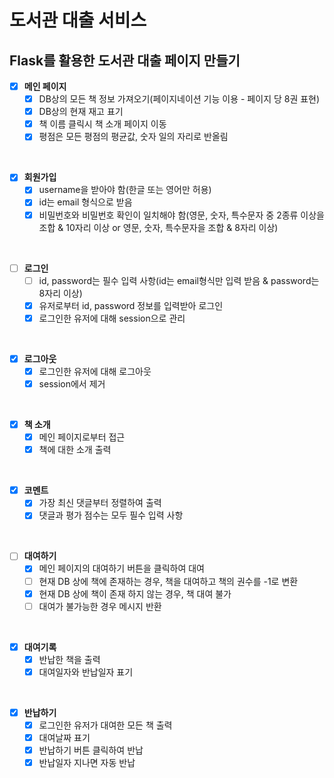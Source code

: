 # 도서관 대출 서비스

## Flask를 활용한 도서관 대출 페이지 만들기

- [x] **메인 페이지**
    - [x] DB상의 모든 책 정보 가져오기(페이지네이션 기능 이용 - 페이지 당 8권 표현)
    - [x] DB상의 현재 재고 표기
    - [x] 책 이름 클릭시 책 소개 페이지 이동
    - [x] 평점은 모든 평점의 평균값, 숫자 일의 자리로 반올림

<br>

- [x] **회원가입**
    - [x] username을 받아야 함(한글 또는 영어만 허용)
    - [x] id는 email 형식으로 받음
    - [x] 비밀번호와 비밀번호 확인이 일치해야 함(영문, 숫자, 특수문자 중 2종류 이상을 조합 & 10자리 이상 or 영문, 숫자, 특수문자을 조합 & 8자리 이상)

<br>

- [ ] **로그인**
    - [ ] id, password는 필수 입력 사항(id는 email형식만 입력 받음 & password는 8자리 이상)
    - [x] 유저로부터 id, password 정보를 입력받아 로그인
    - [x] 로그인한 유저에 대해 session으로 관리

<br>

- [x] **로그아웃**
    - [x] 로그인한 유저에 대해 로그아웃
    - [x] session에서 제거

<br>

- [x] **책 소개**
    - [x] 메인 페이지로부터 접근
    - [x] 책에 대한 소개 출력

<br>

- [x] **코멘트**
    - [x] 가장 최신 댓글부터 정렬하여 출력
    - [x] 댓글과 평가 점수는 모두 필수 입력 사항

<br>

- [ ] **대여하기**
    - [x] 메인 페이지의 대여하기 버튼을 클릭하여 대여
    - [ ] 현재 DB 상에 책에 존재하는 경우, 책을 대여하고 책의 권수를 -1로 변환
    - [x] 현재 DB 상에 책이 존재 하지 않는 경우, 책 대여 불가
    - [ ] 대여가 불가능한 경우 메시지 반환

<br>

- [x] **대여기록**
    - [x] 반납한 책을 출력
    - [x] 대여일자와 반납일자 표기

<br>

- [x] **반납하기**
    - [x] 로그인한 유저가 대여한 모든 책 출력
    - [x] 대여날짜 표기
    - [x] 반납하기 버튼 클릭하여 반납
    - [x] 반납일자 지나면 자동 반납
